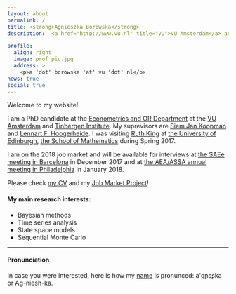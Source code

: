 ```yaml
---
layout: about
permalink: /
title: <strong>Agnieszka Borowska</strong>
description:  <a href="http://www.vu.nl" title="VU">VU Amsterdam</a> and <a href="http://www.tinbergen.nl" title="TI">Tinbergen Institute</a>

profile:
  align: right
  image: prof_pic.jpg
  address: >
    <p>a 'dot' borowska 'at' vu 'dot' nl</p>
news: true
social: true
---
```


Welcome to my website!

I am a PhD candidate at the <a href="https://sbe.vu.nl/en/departments-and-institutes/econometrics-and-or/index.aspx" title="EOR">Econometrics and OR Department</a> at the <a href="http://www.vu.nl" title="VU">VU Amsterdam</a> and <a href="http://www.tinbergen.nl" title="TI">Tinbergen Institute</a>.
My suprevisors are <a href="http://sjkoopman.net/" title="SJK">Siem Jan Koopman</a> and <a href="https://research.vu.nl/en/persons/lennart-hoogerheide" title="LH">Lennart F. Hoogerheide</a>. I was visiting <a href="http://www.maths.ed.ac.uk/~rking33/" title="RK">Ruth King</a> at <a href ="http://www.ed.ac.uk/" title="UoE">the University of Edinburgh</a>, <a href="http://www.maths.ed.ac.uk/school-of-mathematics/research/statistics" title="SoM">the School of Mathematics</a> during Spring 2017. 


I am on the 2018 job market and will be available for interviews at <a href="http://www.asesec.org/simposio/" title="SAE">the SAEe meeting in Barcelona</a> in December 2017 and at <a href="https://www.aeaweb.org/conference/" title="AEA">the AEA/ASSA annual meeting in Philadelphia</a> in January 2018.

Please check <a class="page-link" href="{{ '/cv/aborowska_cv.pdf' | prepend: site.baseurl | prepend: site.url }}">my CV</a> and my
<a class="page-link" href="{{ '/projects/1_project/' | prepend: site.baseurl | prepend: site.url }}">Job Market Project</a>!


#### My main research interests:

<ul>
<li> Bayesian methods</li>
<li> Time series analysis </li>
<li> State space models</li>
<li> Sequential Monte Carlo</li>
</ul>

***

#### Pronunciation
In case you were interested, here is how my <a href="https://en.wiktionary.org/wiki/Agnieszka" title="Agnieszka">name</a> is pronunced: a'g&#626;&#603;&#642;ka or Ag-niesh-ka.
 
